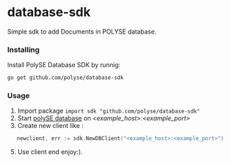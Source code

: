# database-sdk

Simple sdk to add Documents in POLYSE database.

### Installing

Install PolySE Database SDK by runnig:

```bash
go get github.com/polyse/database-sdk
```

### Usage 

1) Import package `import sdk "github.com/polyse/database-sdk"` 
2) Start [polySE database](https://github.com/polyse/database) on _<example_host>:<example_port>_
3) Create new client like :
  ``` go
     newclient, err := sdk.NewDBClient("<example_host>:<example_port>")
  ```
5) Use client end enjoy:).